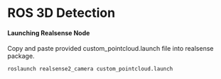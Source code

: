 # ROS 3D Detection

#### Launching Realsense Node

Copy and paste provided custom_pointcloud.launch file into realsense package.

```bash
roslaunch realsense2_camera custom_pointcloud.launch
```